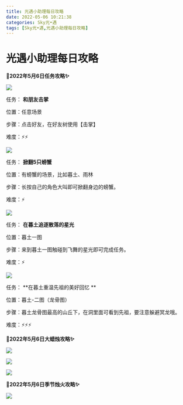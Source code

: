 ```yaml
---
title: 光遇小助理每日攻略
date: 2022-05-06 10:21:38
categories: Sky光•遇
tags: [Sky光•遇,光遇小助理每日攻略]
---
```

# 光遇小助理每日攻略
**🎉2022年5月6日任务攻略✨**

![](https://ok.166.net/reunionpub/ds/kol/20220506/000722-hmzsytku40.png)

任务： **和朋友击掌**

位置：任意场景

步骤：点击好友，在好友树使用【击掌】

难度：⚡⚡

![](https://ok.166.net/reunionpub/ds/kol/20220506/000746-sv3r0lksgj.png)

任务： **掀翻5只螃蟹**

位置：有螃蟹的场景，比如暮土、雨林

步骤：长按自己的角色大叫即可掀翻身边的螃蟹。

难度：⚡

![](https://ok.166.net/reunionpub/ds/kol/20220506/000810-it2ag8u7oq.png)

任务： **在暮土追逐散落的星光**

位置：暮土一图

步骤：来到暮土一图触碰到飞舞的星光即可完成任务。

难度：⚡

![](https://ok.166.net/reunionpub/ds/kol/20220506/002113-k8ioevnbz7.png)

任务： **在暮土重温先祖的美好回忆  **

位置：暮土-二图（龙骨图）

步骤：暮土龙骨图最高的山丘下，在洞里面可看到先祖，要注意躲避冥龙哦。

难度：⚡⚡⚡

 **🎉2022年5月6日大蜡烛攻略✨**

![](https://ok.166.net/reunionpub/ds/kol/20220506/001937-9sj60azw1t.png)

![](https://ok.166.net/reunionpub/ds/kol/20220506/001908-ijlscyaut8.png)

![](https://ok.166.net/reunionpub/ds/kol/20220506/001837-9zojq7a8eh.png)

  

 **🎉2022年5月6日季节烛火攻略✨**

![](https://ok.166.net/reunionpub/ds/kol/20220506/001115-4wjq0evskm.png)

  

  

